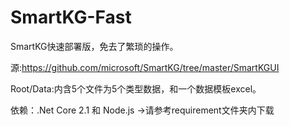 # SmartKG-Fast
SmartKG快速部署版，免去了繁琐的操作。

源:https://github.com/microsoft/SmartKG/tree/master/SmartKGUI

Root/Data:内含5个文件为5个类型数据，和一个数据模板excel。

依赖：.Net Core 2.1 和 Node.js ->请参考requirement文件夹内下载

